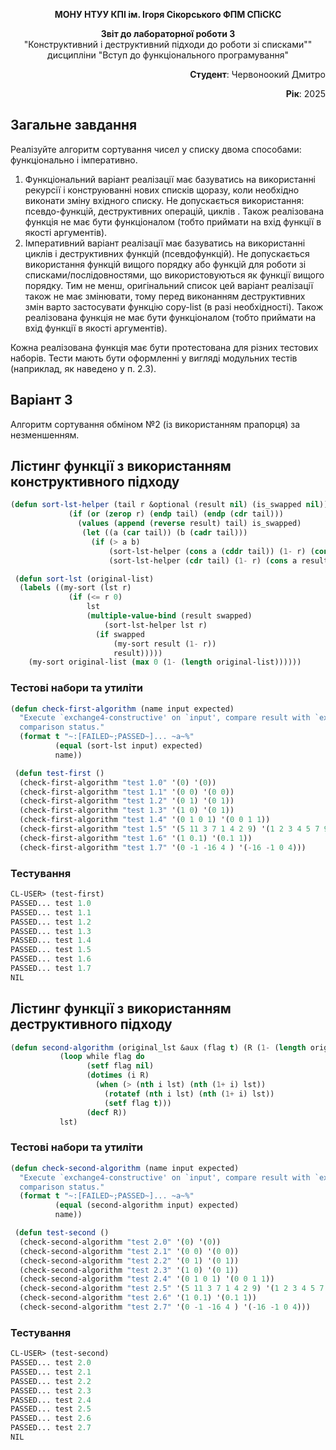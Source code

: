 <p align="center"><b>МОНУ НТУУ КПІ ім. Ігоря Сікорського ФПМ СПіСКС</b></p>
<p align="center">
<b>Звіт до лабораторної роботи 3</b><br/>
"Конструктивний і деструктивний підходи до роботи зі списками""<br/>
дисципліни "Вступ до функціонального програмування"
</p>

<p align="right"> 
<b>Студент</b>: 
Червоноокий Дмитро</p>

<p align="right"><b>Рік</b>: 2025</p>

## Загальне завдання
Реалізуйте алгоритм сортування чисел у списку двома способами: функціонально і
імперативно.

1. Функціональний варіант реалізації має базуватись на використанні рекурсії і
конструюванні нових списків щоразу, коли необхідно виконати зміну вхідного
списку. Не допускається використання: псевдо-функцій, деструктивних операцій,
циклів . Також реалізована функція не має бути функціоналом (тобто приймати на
вхід функції в якості аргументів).
2. Імперативний варіант реалізації має базуватись на використанні циклів і
деструктивних функцій (псевдофункцій). Не допускається використання функцій
вищого порядку або функцій для роботи зі списками/послідовностями, що
використовуються як функції вищого порядку. Тим не менш, оригінальний список
цей варіант реалізації також не має змінювати, тому перед виконанням
деструктивних змін варто застосувати функцію copy-list (в разі необхідності).
Також реалізована функція не має бути функціоналом (тобто приймати на вхід
функції в якості аргументів).

Кожна реалізована функція має бути протестована для різних тестових наборів. Тести
мають бути оформленні у вигляді модульних тестів (наприклад, як наведено у п. 2.3).

## Варіант 3

Алгоритм сортування обміном №2 (із використанням прапорця) за незменшенням.


## Лістинг функції з використанням конструктивного підходу
```lisp
(defun sort-lst-helper (tail r &optional (result nil) (is_swapped nil))
             (if (or (zerop r) (endp tail) (endp (cdr tail)))
               (values (append (reverse result) tail) is_swapped)
                (let ((a (car tail)) (b (cadr tail)))
                  (if (> a b)
                      (sort-lst-helper (cons a (cddr tail)) (1- r) (cons b result) t)
                      (sort-lst-helper (cdr tail) (1- r) (cons a result) is_swapped)))))

 (defun sort-lst (original-list)
  (labels ((my-sort (lst r)
             (if (<= r 0)
                 lst
                 (multiple-value-bind (result swapped)
                     (sort-lst-helper lst r)
                   (if swapped
                       (my-sort result (1- r))
                       result)))))
    (my-sort original-list (max 0 (1- (length original-list))))))

```
### Тестові набори та утиліти
```lisp
(defun check-first-algorithm (name input expected)
  "Execute `exchange4-constructive' on `input', compare result with `expected' and print
  comparison status."
  (format t "~:[FAILED~;PASSED~]... ~a~%"
          (equal (sort-lst input) expected)
          name))

 (defun test-first ()
  (check-first-algorithm "test 1.0" '(0) '(0))
  (check-first-algorithm "test 1.1" '(0 0) '(0 0))
  (check-first-algorithm "test 1.2" '(0 1) '(0 1))
  (check-first-algorithm "test 1.3" '(1 0) '(0 1))
  (check-first-algorithm "test 1.4" '(0 1 0 1) '(0 0 1 1))
  (check-first-algorithm "test 1.5" '(5 11 3 7 1 4 2 9) '(1 2 3 4 5 7 9 11))
  (check-first-algorithm "test 1.6" '(1 0.1) '(0.1 1))
  (check-first-algorithm "test 1.7" '(0 -1 -16 4 ) '(-16 -1 0 4)))
```
### Тестування
```lisp
CL-USER> (test-first)
PASSED... test 1.0
PASSED... test 1.1
PASSED... test 1.2
PASSED... test 1.3
PASSED... test 1.4
PASSED... test 1.5
PASSED... test 1.6
PASSED... test 1.7
NIL
```
## Лістинг функції з використанням деструктивного підходу
```lisp
(defun second-algorithm (original_lst &aux (flag t) (R (1- (length original_lst))) (lst (copy-list original_lst)))
           (loop while flag do
                 (setf flag nil)
                 (dotimes (i R)
                   (when (> (nth i lst) (nth (1+ i) lst))
                     (rotatef (nth i lst) (nth (1+ i) lst)) 
                     (setf flag t)))
                 (decf R))
           lst)
```
### Тестові набори та утиліти
```lisp
(defun check-second-algorithm (name input expected)
  "Execute `exchange4-constructive' on `input', compare result with `expected' and print
  comparison status."
  (format t "~:[FAILED~;PASSED~]... ~a~%"
          (equal (second-algorithm input) expected)
          name))

 (defun test-second ()
  (check-second-algorithm "test 2.0" '(0) '(0))
  (check-second-algorithm "test 2.1" '(0 0) '(0 0))
  (check-second-algorithm "test 2.2" '(0 1) '(0 1))
  (check-second-algorithm "test 2.3" '(1 0) '(0 1))
  (check-second-algorithm "test 2.4" '(0 1 0 1) '(0 0 1 1))
  (check-second-algorithm "test 2.5" '(5 11 3 7 1 4 2 9) '(1 2 3 4 5 7 9 11))
  (check-second-algorithm "test 2.6" '(1 0.1) '(0.1 1))
  (check-second-algorithm "test 2.7" '(0 -1 -16 4 ) '(-16 -1 0 4)))
```
### Тестування
```lisp
CL-USER> (test-second)
PASSED... test 2.0
PASSED... test 2.1
PASSED... test 2.2
PASSED... test 2.3
PASSED... test 2.4
PASSED... test 2.5
PASSED... test 2.6
PASSED... test 2.7
NIL
```


